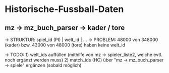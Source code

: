 # Historische-Fussball-Daten

mz -> mz_buch_parser -> kader / tore
------------------------------------

-> STRUKTUR: spiel_id (PI) | welt_id | ...
-> PROBLEM: 48000 von 348000 (kader) bzw. 43000 von 48000 (tore) haben keine welt_id

-> TODO:
	1) welt_ids auffüllen (mithilfe von mz -> spieler_liste2, welche evtl. noch ergänzt werden muss)
	2) match_ids (HC) über "mz -> mz_buch_parser -> spiele" ergänzen (sobald möglich)

